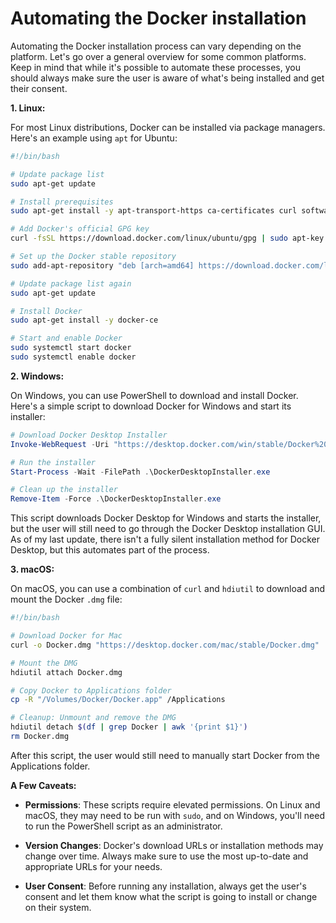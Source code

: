 # Automating the Docker installation

Automating the Docker installation process can vary depending on the platform. Let's go over a general overview for some common platforms. Keep in mind that while it's possible to automate these processes, you should always make sure the user is aware of what's being installed and get their consent.

**1. Linux:**

For most Linux distributions, Docker can be installed via package managers. Here's an example using `apt` for Ubuntu:

```bash
#!/bin/bash

# Update package list
sudo apt-get update

# Install prerequisites
sudo apt-get install -y apt-transport-https ca-certificates curl software-properties-common

# Add Docker's official GPG key
curl -fsSL https://download.docker.com/linux/ubuntu/gpg | sudo apt-key add -

# Set up the Docker stable repository
sudo add-apt-repository "deb [arch=amd64] https://download.docker.com/linux/ubuntu $(lsb_release -cs) stable"

# Update package list again
sudo apt-get update

# Install Docker
sudo apt-get install -y docker-ce

# Start and enable Docker
sudo systemctl start docker
sudo systemctl enable docker
```

**2. Windows:**

On Windows, you can use PowerShell to download and install Docker. Here's a simple script to download Docker for Windows and start its installer:

```powershell
# Download Docker Desktop Installer
Invoke-WebRequest -Uri "https://desktop.docker.com/win/stable/Docker%20Desktop%20Installer.exe" -OutFile "DockerDesktopInstaller.exe"

# Run the installer
Start-Process -Wait -FilePath .\DockerDesktopInstaller.exe

# Clean up the installer
Remove-Item -Force .\DockerDesktopInstaller.exe
```

This script downloads Docker Desktop for Windows and starts the installer, but the user will still need to go through the Docker Desktop installation GUI. As of my last update, there isn't a fully silent installation method for Docker Desktop, but this automates part of the process.

**3. macOS:**

On macOS, you can use a combination of `curl` and `hdiutil` to download and mount the Docker `.dmg` file:

```bash
#!/bin/bash

# Download Docker for Mac
curl -o Docker.dmg "https://desktop.docker.com/mac/stable/Docker.dmg"

# Mount the DMG
hdiutil attach Docker.dmg

# Copy Docker to Applications folder
cp -R "/Volumes/Docker/Docker.app" /Applications

# Cleanup: Unmount and remove the DMG
hdiutil detach $(df | grep Docker | awk '{print $1}')
rm Docker.dmg
```

After this script, the user would still need to manually start Docker from the Applications folder.

**A Few Caveats:**

- **Permissions**: These scripts require elevated permissions. On Linux and macOS, they may need to be run with `sudo`, and on Windows, you'll need to run the PowerShell script as an administrator.
  
- **Version Changes**: Docker's download URLs or installation methods may change over time. Always make sure to use the most up-to-date and appropriate URLs for your needs.
  
- **User Consent**: Before running any installation, always get the user's consent and let them know what the script is going to install or change on their system.

